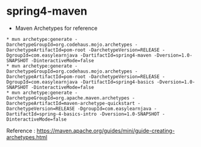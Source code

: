 # spring4-maven

* Maven Archetypes for reference
```
* mvn archetype:generate -DarchetypeGroupId=org.codehaus.mojo.archetypes -DarchetypeArtifactId=pom-root -DarchetypeVersion=RELEASE -DgroupId=com.easylearnjava -DartifactId=spring4-maven -Dversion=1.0-SNAPSHOT -DinteractiveMode=false
* mvn archetype:generate -DarchetypeGroupId=org.codehaus.mojo.archetypes -DarchetypeArtifactId=pom-root -DarchetypeVersion=RELEASE -DgroupId=com.easylearnjava -DartifactId=spring4-basics -Dversion=1.0-SNAPSHOT -DinteractiveMode=false
* mvn archetype:generate -DarchetypeGroupId=org.apache.maven.archetypes -DarchetypeArtifactId=maven-archetype-quickstart -DarchetypeVersion=RELEASE -DgroupId=com.easylearnjava -DartifactId=spring-4-basics-intro -Dversion=1.0-SNAPSHOT -DinteractiveMode=false
```

Reference : https://maven.apache.org/guides/mini/guide-creating-archetypes.html
